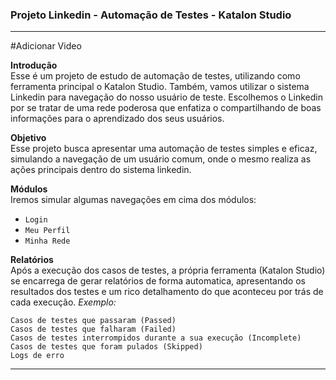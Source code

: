 <h3 class="code-line" data-line-start=0 data-line-end=1 ><a id="Projeto_Linkedin__Automao_de_Testes__Katalon_Studio_0"></a>Projeto Linkedin - Automação de Testes - Katalon Studio</h3>
<hr>
<p class="has-line-data" data-line-start="2" data-line-end="3">#Adicionar Video</p>
<p class="has-line-data" data-line-start="4" data-line-end="6"><strong>Introdução</strong><br>
Esse é um projeto de estudo de automação de testes, utilizando como ferramenta principal o Katalon Studio. Também, vamos utilizar o sistema Linkedin para navegação do nosso usuário de teste. Escolhemos o Linkedin por se tratar de uma rede poderosa que enfatiza o compartilhando de boas informações para o aprendizado dos seus usuários.</p>
<p class="has-line-data" data-line-start="7" data-line-end="9"><strong>Objetivo</strong><br>
Esse projeto busca apresentar uma automação de testes simples e eficaz, simulando a navegação de um usuário comum, onde o mesmo realiza as ações principais dentro do sistema linkedin.</p>
<p class="has-line-data" data-line-start="10" data-line-end="12"><strong>Módulos</strong><br>
Iremos simular algumas navegações em cima dos módulos:</p>
<ul>
<li class="has-line-data" data-line-start="12" data-line-end="13"><code>Login</code></li>
<li class="has-line-data" data-line-start="13" data-line-end="14"><code>Meu Perfil</code></li>
<li class="has-line-data" data-line-start="14" data-line-end="15"><code>Minha Rede</code></li>
</ul>
<p class="has-line-data" data-line-start="17" data-line-end="19"><strong>Relatórios</strong><br>
Após a execução dos casos de testes, a própria ferramenta (Katalon Studio) se encarrega de gerar relatórios de forma automatica, apresentando os resultados dos testes e um rico detalhamento do que aconteceu por trás de cada execução. <em>Exemplo:</em></p>
<pre><code class="has-line-data" data-line-start="21" data-line-end="27" class="language-diff">Casos de testes que passaram (Passed)
Casos de testes que falharam (Failed)
Casos de testes interrompidos durante a sua execução (Incomplete)
Casos de testes que foram pulados (Skipped)
Logs de erro
</code></pre>
<hr>